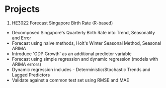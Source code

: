 # Projects
1. HE3022 Forecast Singapore Birth Rate (R-based)
- Decomposed Singapore's Quarterly Birth Rate into Trend, Seasonality and Error
- Forecast using naive methods, Holt's Winter Seasonal Method, Seasonal ARIMA
- Introduce 'GDP Growth' as an additional predictor variable
- Forecast using simple regression and dynamic regression (models with ARIMA errors)
- Dynamic regression includes - Deterministic/Stochastic Trends and Lagged Predictors
- Validate against a common test set using RMSE and MAE
